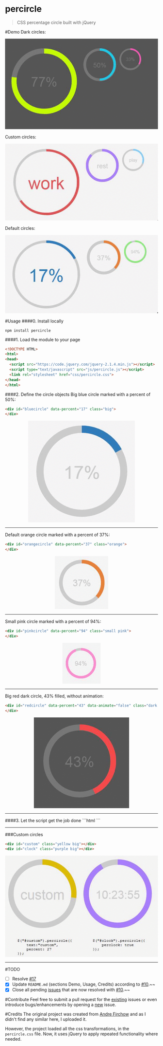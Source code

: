 # percircle
> CSS percentage circle built with jQuery

#Demo
Dark circles:
<p align="center">
  <img  src="_img/dark_circles.gif" alt="Dark circles" />
</p>

Custom circles:
<p align="center">
  <img  src="_img/custom_three.gif" alt="Custom circles" />
</p>

Default circles:
<p align="center">
  <img  src="_img/light_circles.gif" alt="Sample circles" />
</p>

#Usage
####0. Install locally
```
npm install percircle
```

####1. Load the module to your page
```html
<!DOCTYPE HTML>
<html>
<head>
  <script src="https://code.jquery.com/jquery-2.1.4.min.js"></script>
  <script type="text/javascript" src="js/percircle.js"></script>
  <link rel="stylesheet" href="css/percircle.css">
</head>
</html>
```

####2. Define the circle objects
Big blue circle marked with a percent of 50%:
```html
<div id="bluecircle" data-percent="17" class="big">
</div>
```
<p align="center">
  <img  src="_img/big_blue_17.gif" alt="Big blue circle" />
</p>
<hr>

Default orange circle marked with a percent of 37%:
```html
<div id="orangecircle" data-percent="37" class="orange">
</div>
```
<p align="center">
  <img  src="_img/default_orange_37.gif" alt="Default orange circle" />
</p>
<hr>

Small pink circle marked with a percent of 94%:
```html
<div id="pinkcircle" data-percent="94" class="small pink">
</div>
```

<p align="center">
  <img  src="_img/small_pink_94.gif" alt="Small pink circle" />
</p>
<hr>

Big red dark circle, 43% filled, without animation:
```html
<div id="redcircle" data-percent="43" data-animate="false" class="dark red big">
</div>
```

<p align="center">
  <img  src="_img/animation_off.gif" alt="Animation off" />
</p>
<hr>
####3. Let the script get the job done
```html
<script type="text/javascript">
    $(function(){
        $("[id$='circle']").percircle();
    });
</script>
```
<hr>

###Custom circles
```html
<div id="custom" class="yellow big"></div> 
<div id="clock" class="purple big"></div>
```
<p align="center">
  <img  src="_img/custom.gif" alt="Custom" />
</p>

<hr>

#TODO
- [ ] Resolve <a href="https://github.com/toubou91/percircle/pull/17">#17</a>
- [x] Update <code>README.md</code> (sections Demo, Usage, Credits) according to <a href="https://github.com/toubou91/percircle/pull/10" target="_blank">#10</a>.~~
- [x] Close all pending <a href="https://github.com/toubou91/percircle/issues" target="_blank">issues</a> that are now resolved with <a href="https://github.com/toubou91/percircle/pull/10" target="_blank">#10</a>.~~

#Contribute
Feel free to submit a pull request for the <a href="https://github.com/toubou91/percircle/issues" target="_blank">existing</a> issues or even introduce bugs/enhancements by opening a <a href="https://github.com/toubou91/percircle/issues/new" target="_blank">new</a> issue.

#Credits
The original project was created from <a href="http://circle.firchow.net/" target="_blank">Andre Firchow</a> and as I didn't find any similar here, I uploaded it.

However, the project loaded all the css transformations, in the <code>percircle.css</code> file. Now, it uses jQuery to apply repeated functionality where needed.
